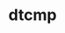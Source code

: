 ---
title: "dtcmp"
layout: cache
categories: [package, v0.19]
meta: {"versions": ["1.1.4"], "compilers": ["gcc@=11.1.0", "gcc@=7.5.0", "oneapi@=2022.1.0"], "oss": ["ubuntu18.04", "ubuntu20.04"], "platforms": ["linux"], "targets": ["x86_64"], "stacks": ["e4s", "e4s-oneapi", "radiuss", "tutorial"], "num_specs": 4, "num_specs_by_stack": {"radiuss": 1, "tutorial": 1, "e4s": 1, "e4s-oneapi": 1}}
spec_details: [{"hash": "acidvkektv3kndte3xxtsqgbislf7klb", "compiler": "gcc@=7.5.0", "versions": ["1.1.4"], "os": "ubuntu18.04", "platform": "linux", "target": "x86_64", "variants": ["build_system=autotools", "+shared"], "stacks": ["radiuss"], "size": "-", "tarball": "https://binaries.spack.io/releases/v0.19/build_cache/linux-ubuntu18.04-x86_64/gcc-7.5.0/dtcmp-1.1.4/linux-ubuntu18.04-x86_64-gcc-7.5.0-dtcmp-1.1.4-acidvkektv3kndte3xxtsqgbislf7klb.spack"}, {"hash": "osciueofy7txq65tfhretwazglhfpiit", "compiler": "gcc@=7.5.0", "versions": ["1.1.4"], "os": "ubuntu18.04", "platform": "linux", "target": "x86_64", "variants": ["build_system=autotools", "+shared"], "stacks": ["tutorial"], "size": "-", "tarball": "https://binaries.spack.io/releases/v0.19/build_cache/linux-ubuntu18.04-x86_64/gcc-7.5.0/dtcmp-1.1.4/linux-ubuntu18.04-x86_64-gcc-7.5.0-dtcmp-1.1.4-osciueofy7txq65tfhretwazglhfpiit.spack"}, {"hash": "wfpazjiwotcxjmpsqc3hmns4axdxeggg", "compiler": "gcc@=11.1.0", "versions": ["1.1.4"], "os": "ubuntu20.04", "platform": "linux", "target": "x86_64", "variants": ["build_system=autotools", "+shared"], "stacks": ["e4s"], "size": "-", "tarball": "https://binaries.spack.io/releases/v0.19/build_cache/linux-ubuntu20.04-x86_64/gcc-11.1.0/dtcmp-1.1.4/linux-ubuntu20.04-x86_64-gcc-11.1.0-dtcmp-1.1.4-wfpazjiwotcxjmpsqc3hmns4axdxeggg.spack"}, {"hash": "bpcfnkbvafmmfetaddvjly2oq6nq6kpq", "compiler": "oneapi@=2022.1.0", "versions": ["1.1.4"], "os": "ubuntu20.04", "platform": "linux", "target": "x86_64", "variants": ["build_system=autotools", "+shared"], "stacks": ["e4s-oneapi"], "size": "-", "tarball": "https://binaries.spack.io/releases/v0.19/build_cache/linux-ubuntu20.04-x86_64/oneapi-2022.1.0/dtcmp-1.1.4/linux-ubuntu20.04-x86_64-oneapi-2022.1.0-dtcmp-1.1.4-bpcfnkbvafmmfetaddvjly2oq6nq6kpq.spack"}]
---